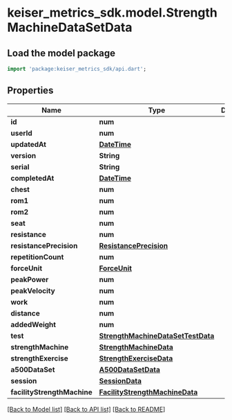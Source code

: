 # keiser_metrics_sdk.model.StrengthMachineDataSetData

## Load the model package
```dart
import 'package:keiser_metrics_sdk/api.dart';
```

## Properties
Name | Type | Description | Notes
------------ | ------------- | ------------- | -------------
**id** | **num** |  | 
**userId** | **num** |  | 
**updatedAt** | [**DateTime**](DateTime.md) |  | 
**version** | **String** |  | 
**serial** | **String** |  | 
**completedAt** | [**DateTime**](DateTime.md) |  | 
**chest** | **num** |  | [optional] 
**rom1** | **num** |  | [optional] 
**rom2** | **num** |  | [optional] 
**seat** | **num** |  | [optional] 
**resistance** | **num** |  | [optional] 
**resistancePrecision** | [**ResistancePrecision**](ResistancePrecision.md) |  | 
**repetitionCount** | **num** |  | 
**forceUnit** | [**ForceUnit**](ForceUnit.md) |  | [optional] 
**peakPower** | **num** |  | [optional] 
**peakVelocity** | **num** |  | [optional] 
**work** | **num** |  | [optional] 
**distance** | **num** |  | [optional] 
**addedWeight** | **num** |  | [optional] 
**test** | [**StrengthMachineDataSetTestData**](StrengthMachineDataSetTestData.md) |  | [optional] 
**strengthMachine** | [**StrengthMachineData**](StrengthMachineData.md) |  | [optional] 
**strengthExercise** | [**StrengthExerciseData**](StrengthExerciseData.md) |  | [optional] 
**a500DataSet** | [**A500DataSetData**](A500DataSetData.md) |  | [optional] 
**session** | [**SessionData**](SessionData.md) |  | [optional] 
**facilityStrengthMachine** | [**FacilityStrengthMachineData**](FacilityStrengthMachineData.md) |  | [optional] 

[[Back to Model list]](../README.md#documentation-for-models) [[Back to API list]](../README.md#documentation-for-api-endpoints) [[Back to README]](../README.md)


